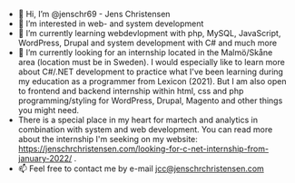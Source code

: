 - 👋 Hi, I’m @jenschr69 - Jens Christensen
- 👀 I’m interested in web- and system development
- 🌱 I’m currently learning webdevlopment with php, MySQL, JavaScript, WordPress, Drupal and system development with C# and much more
- 💞️ I’m currently looking for an internship located in the Malmö/Skåne area (location must be in Sweden). I would especially like to learn more about C#/.NET development to practice what I've been learning during my education as a programmer from Lexicon (2021). But I am also open to frontend and backend internship within html, css and php programming/styling for WordPress, Drupal, Magento and other things you might need.
- There is a special place in my heart for martech and analytics in combination with system and web development.
You can read more about the internship I'm seeking on my website: https://jenschrchristensen.com/looking-for-c-net-internship-from-january-2022/ . 
- 📫 Feel free to contact me by e-mail jcc@jenschrchristensen.com

